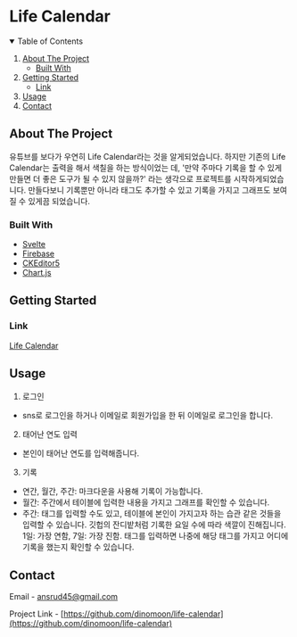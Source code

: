 # Life Calendar

<!-- TABLE OF CONTENTS -->
<details open="open">
  <summary>Table of Contents</summary>
  <ol>
    <li>
      <a href="#about-the-project">About The Project</a>
      <ul>
        <li><a href="#built-with">Built With</a></li>
      </ul>
    </li>
    <li>
      <a href="#getting-started">Getting Started</a>
      <ul>
        <li><a href="#prerequisites">Link</a></li>
      </ul>
    </li>
    <li><a href="#usage">Usage</a></li>
    <li><a href="#contact">Contact</a></li>
  </ol>
</details>

<!-- ABOUT THE PROJECT -->

## About The Project

유튜브를 보다가 우연히 Life Calendar라는 것을 알게되었습니다.
하지만 기존의 Life Calendar는 출력을 해서 색칠을 하는 방식이었는 데,
'만약 주마다 기록을 할 수 있게 만들면 더 좋은 도구가 될 수 있지 않을까?' 라는 생각으로 프로젝트를 시작하게되었습니다.
만들다보니 기록뿐만 아니라 태그도 추가할 수 있고 기록을 가지고 그래프도 보여질 수 있게끔 되었습니다.

### Built With

- [Svelte](https://svelte.dev/)
- [Firebase](https://firebase.google.com/)
- [CKEditor5](https://ckeditor.com/)
- [Chart.js](https://www.chartjs.org/)

<!-- GETTING STARTED -->

## Getting Started

### Link

[Life Calendar](https://life-calendar-mk.netlify.app/#/)

<!-- USAGE EXAMPLES -->

## Usage

1. 로그인

- sns로 로그인을 하거나 이메일로 회원가입을 한 뒤 이메일로 로그인을 합니다.

2. 태어난 연도 입력

- 본인이 태어난 연도를 입력해줍니다.

3. 기록

- 연간, 월간, 주간: 마크다운을 사용해 기록이 가능합니다.
- 월간: 주간에서 테이블에 입력한 내용을 가지고 그래프를 확인할 수 있습니다.
- 주간: 태그를 입력할 수도 있고, 테이블에 본인이 가지고자 하는 습관 같은 것들을 입력할 수 있습니다.
  깃헙의 잔디밭처럼 기록한 요일 수에 따라 색깔이 진해집니다. 1일: 가장 연함, 7일: 가장 진함. 태그를 입력하면 나중에 해당 태그를 가지고 어디에 기록을 했는지 확인할 수 있습니다.

<!-- CONTACT -->

## Contact

Email - ansrud45@gmail.com

Project Link - [https://github.com/dinomoon/life-calendar](https://github.com/dinomoon/life-calendar)
